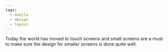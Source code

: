```yaml
---
tags:
  - mobile
  - design
  - layout
---
```

Today the world has moved to touch screens and small screens are a must to make sure the design for smaller screens is done quite well.